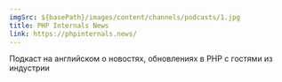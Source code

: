 ```yaml
---
imgSrc: ${basePath}/images/content/channels/podcasts/1.jpg
title: PHP Internals News
link: https://phpinternals.news/
---
```


Подкаст на английском о новостях, обновлениях в PHP с гостями из индустрии

